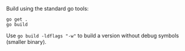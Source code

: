 
Build using the standard go tools:

```
go get .
go build
```

Use `go build -ldflags "-w"` to build a version without debug symbols (smaller binary).
